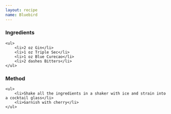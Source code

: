 ```yaml
---
layout: recipe
name: Bluebird
---
```


<div>
	<h3>Ingredients</h3>

	<ul>
		<li>2 oz Gin</li>
		<li>1 oz Triple Sec</li>
		<li>1 oz Blue Curecao</li>
		<li>2 dashes Bitters</li>
	</ul>
</div>

<div>
	<h3>Method</h3>

	<ul>
		<li>Shake all the ingredients in a shaker with ice and strain into a cocktail glass</li>
		<li>Garnish with cherry</li>
	</ul>
</div>
